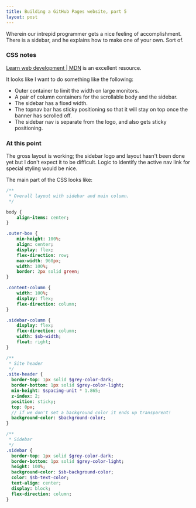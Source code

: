 ```yaml
---
title: Building a GitHub Pages website, part 5
layout: post
---
```


Wherein our intrepid programmer gets a nice feeling of accomplishment.  There
is a sidebar, and he explains how to make one of your own.  Sort of.

### CSS notes

[Learn web development |
MDN](https://developer.mozilla.org/en-US/docs/Learn/CSS) is an excellent
resource. 

It looks like I want to do something like the following:

* Outer container to limit the width on large monitors.
* A pair of column containers for the scrollable body and the sidebar.
* The sidebar has a fixed width.
* The topnav bar has sticky positioning so that it will stay on top once the
  banner has scrolled off.
* The sidebar nav is separate from the logo, and also gets sticky
  positioning. 
  

### At this point

The gross layout is working; the sidebar logo and layout hasn't been done yet
but I don't expect it to be difficult.  Logic to identify the active nav link
for special styling would be nice.

The main part of the CSS looks like:

```sass
/**
 * Overall layout with sidebar and main column.
 */

body {
    align-items: center;
}

.outer-box {
    min-height: 100%;
    align: center;
    display: flex;
    flex-direction: row;
    max-width: 960px;
    width: 100%;
    border: 2px solid green;
}

.content-column {
    width: 100%;
    display: flex;
    flex-direction: column;
}

.sidebar-column {
    display: flex;
    flex-direction: column;
    width: $sb-width;
    float: right;
}

/**
 * Site header
 */
.site-header {
  border-top: 1px solid $grey-color-dark;
  border-bottom: 1px solid $grey-color-light;
  min-height: $spacing-unit * 1.865;
  z-index: 2;
  position: sticky;
  top: 0px;
  // if we don't set a background color it ends up transparent!
  background-color: $background-color;
}

/**
 * Sidebar
 */
.sidebar {
  border-top: 1px solid $grey-color-dark;
  border-bottom: 1px solid $grey-color-light;
  height: 100%;
  background-color: $sb-background-color;
  color: $sb-text-color;
  text-align: center;
  display: block;
  flex-direction: column;
}
```
